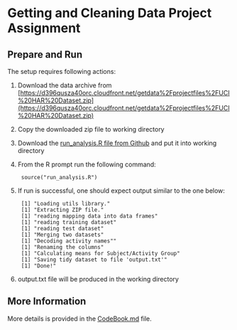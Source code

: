 Getting and Cleaning Data Project Assignment
============================================


Prepare and Run
---------------

The setup requires following actions:

1. Download the data archive from [https://d396qusza40orc.cloudfront.net/getdata%2Fprojectfiles%2FUCI%20HAR%20Dataset.zip](https://d396qusza40orc.cloudfront.net/getdata%2Fprojectfiles%2FUCI%20HAR%20Dataset.zip) 
2. Copy the downloaded zip file to working directory
3. Download the [run_analysis.R file from Github](https://github.com/rs-coursera/CleaningDataHW/blob/master/run_analysis.R) and put it into working directory
4. From the R prompt run the following command:

        source("run_analysis.R")

5. If run is successful, one should expect output similar to the one below:

        [1] "Loading utils library."    
        [1] "Extracting ZIP file."
        [1] "reading mapping data into data frames"
        [1] "reading training dataset"
        [1] "reading test dataset"
        [1] "Merging two datasets"
        [1] "Decoding activity names""
		[1] "Renaming the columns"
        [1] "Calculating means for Subject/Activity Group"
        [1] "Saving tidy dataset to file 'output.txt'"
        [1] "Done!"

6. output.txt file will be produced in the working directory

More Information
----------------

More details is provided in the [CodeBook.md](CodeBook.md) file.